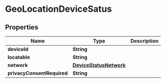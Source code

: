 
# GeoLocationDeviceSatus

## Properties
Name | Type | Description | Notes
------------ | ------------- | ------------- | -------------
**deviceId** | **String** |  |  [optional]
**locatable** | **String** |  |  [optional]
**network** | [**DeviceStatusNetwork**](DeviceStatusNetwork.md) |  |  [optional]
**privacyConsentRequired** | **String** |  |  [optional]



